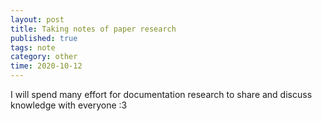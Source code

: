```yaml
---
layout: post
title: Taking notes of paper research
published: true
tags: note
category: other
time: 2020-10-12
---
```


<!-- {% for tag in site.tags %}
  <h3>{{ tag[0] }}</h3>
  <ul>
    {% for post in tag[1] %}
      <li><a href="{{ post.url }}">{{ post.title }}</a></li>
    {% endfor %}
  </ul>
{% endfor %} -->

I will spend many effort for documentation research to share and discuss knowledge with everyone :3